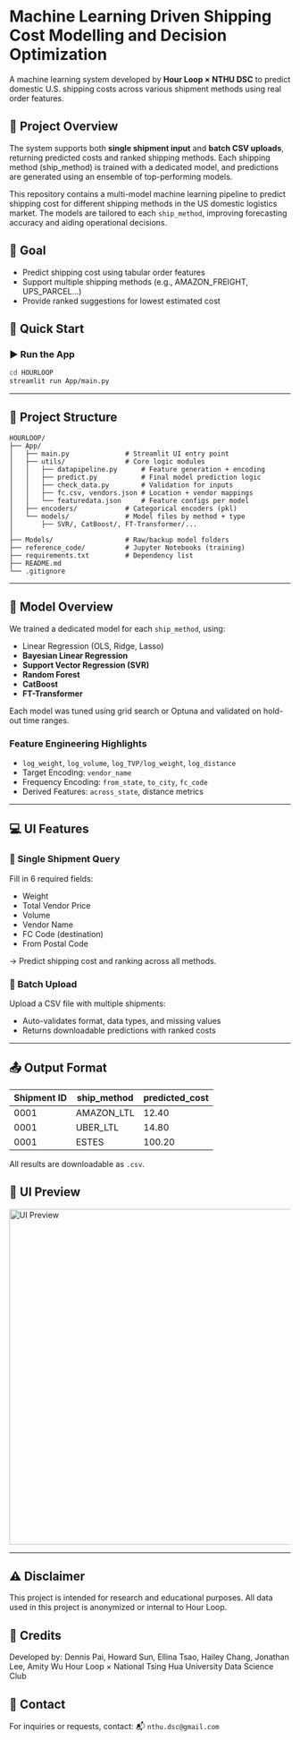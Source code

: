# Machine Learning Driven Shipping Cost Modelling and Decision Optimization

A machine learning system developed by **Hour Loop × NTHU DSC** to predict domestic U.S. shipping costs across various shipment methods using real order features.

## 🚚 Project Overview

The system supports both **single shipment input** and **batch CSV uploads**, returning predicted costs and ranked shipping methods. Each shipping method (ship_method) is trained with a dedicated model, and predictions are generated using an ensemble of top-performing models.

This repository contains a multi-model machine learning pipeline to predict shipping cost for different shipping methods in the US domestic logistics market. The models are tailored to each `ship_method`, improving forecasting accuracy and aiding operational decisions.

## 🎯 Goal
- Predict shipping cost using tabular order features
- Support multiple shipping methods (e.g., AMAZON_FREIGHT, UPS_PARCEL...)
- Provide ranked suggestions for lowest estimated cost


## 🚀 Quick Start

### ▶️ Run the App

```bash
cd HOURLOOP
streamlit run App/main.py
````

---

## 📂 Project Structure

```
HOURLOOP/
├── App/                    
│   ├── main.py              # Streamlit UI entry point
│   ├── utils/               # Core logic modules
│   │   ├── datapipeline.py      # Feature generation + encoding
│   │   ├── predict.py           # Final model prediction logic
│   │   ├── check_data.py        # Validation for inputs
│   │   ├── fc.csv, vendors.json # Location + vendor mappings
│   │   └── featuredata.json     # Feature configs per model
│   ├── encoders/            # Categorical encoders (pkl)
│   └── models/              # Model files by method + type
│       ├── SVR/, CatBoost/, FT-Transformer/...
│
├── Models/                  # Raw/backup model folders
├── reference_code/          # Jupyter Notebooks (training)
├── requirements.txt         # Dependency list
├── README.md
└── .gitignore
```

---

## 🧠 Model Overview

We trained a dedicated model for each `ship_method`, using:

* Linear Regression (OLS, Ridge, Lasso)
* **Bayesian Linear Regression**
* **Support Vector Regression (SVR)**
* **Random Forest**
* **CatBoost**
* **FT-Transformer**

Each model was tuned using grid search or Optuna and validated on hold-out time ranges.

### Feature Engineering Highlights

* `log_weight`, `log_volume`, `log_TVP/log_weight`, `log_distance`
* Target Encoding: `vendor_name`
* Frequency Encoding: `from_state`, `to_city`, `fc_code`
* Derived Features: `across_state`, distance metrics

---

## 💻 UI Features

### 🔹 Single Shipment Query

Fill in 6 required fields:

* Weight
* Total Vendor Price
* Volume
* Vendor Name
* FC Code (destination)
* From Postal Code

→ Predict shipping cost and ranking across all methods.

### 🔸 Batch Upload

Upload a CSV file with multiple shipments:

* Auto-validates format, data types, and missing values
* Returns downloadable predictions with ranked costs

---

## 📤 Output Format

| Shipment ID | ship\_method | predicted\_cost |
| ----------- | ------------ | --------------- |
| 0001        | AMAZON\_LTL  | 12.40           |
| 0001        | UBER\_LTL    | 14.80           |
| 0001        | ESTES        | 100.20          |

All results are downloadable as `.csv`.


## 📸 UI Preview

<img src="UI_preview.png" alt="UI Preview" width="600"/>

---

## ⚠️ Disclaimer

This project is intended for research and educational purposes.
All data used in this project is anonymized or internal to Hour Loop.


## 🤝 Credits

Developed by:
Dennis Pai, Howard Sun, Ellina Tsao, Hailey Chang, Jonathan Lee, Amity Wu
Hour Loop × National Tsing Hua University Data Science Club


## 📩 Contact

For inquiries or requests, contact:
📬 `nthu.dsc@gmail.com`
